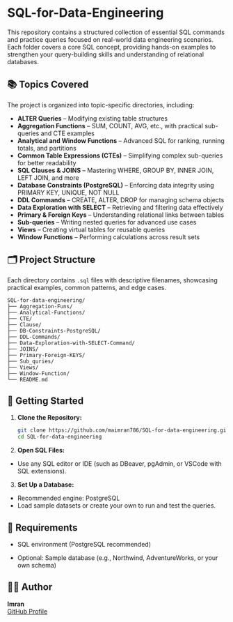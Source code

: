 # SQL-for-Data-Engineering

This repository contains a structured collection of essential SQL commands and practice queries focused on real-world data engineering scenarios. Each folder covers a core SQL concept, providing hands-on examples to strengthen your query-building skills and understanding of relational databases.

## 📚 Topics Covered

The project is organized into topic-specific directories, including:

- **ALTER Queries** – Modifying existing table structures
- **Aggregation Functions** – SUM, COUNT, AVG, etc., with practical sub-queries and CTE examples
- **Analytical and Window Functions** – Advanced SQL for ranking, running totals, and partitions
- **Common Table Expressions (CTEs)** – Simplifying complex sub-queries for better readability
- **SQL Clauses & JOINS** – Mastering WHERE, GROUP BY, INNER JOIN, LEFT JOIN, and more
- **Database Constraints (PostgreSQL)** – Enforcing data integrity using PRIMARY KEY, UNIQUE, NOT NULL
- **DDL Commands** – CREATE, ALTER, DROP for managing schema objects
- **Data Exploration with SELECT** – Retrieving and filtering data effectively
- **Primary & Foreign Keys** – Understanding relational links between tables
- **Sub-queries** – Writing nested queries for advanced use cases
- **Views** – Creating virtual tables for reusable queries
- **Window Functions** – Performing calculations across result sets

## 🗂️ Project Structure

Each directory contains `.sql` files with descriptive filenames, showcasing practical examples, common patterns, and edge cases.
```
SQL-for-data-engineering/
├── Aggregation-Funs/
├── Analytical-Functions/
├── CTE/
├── Clause/
├── DB-Constraints-PostgreSQL/
├── DDL-Commands/
├── Data-Exploration-with-SELECT-Command/
├── JOINS/
├── Primary-Foreign-KEYS/
├── Sub_quries/
├── Views/
├── Window-Function/
└── README.md
```

## 🚀 Getting Started

1. **Clone the Repository:**
   ```bash
   git clone https://github.com/maimran786/SQL-for-data-engineering.git
   cd SQL-for-data-engineering
2. **Open SQL Files:**
  - Use any SQL editor or IDE (such as DBeaver, pgAdmin, or VSCode with SQL extensions).

3. **Set Up a Database:**
- Recommended engine: PostgreSQL
- Load sample datasets or create your own to run and test the queries.
## 🧰 Requirements
- SQL environment (PostgreSQL recommended)

- Optional: Sample database (e.g., Northwind, AdventureWorks, or your own schema)

## 👨‍💻 Author

**Imran**  
[GitHub Profile](https://github.com/maimran786)

